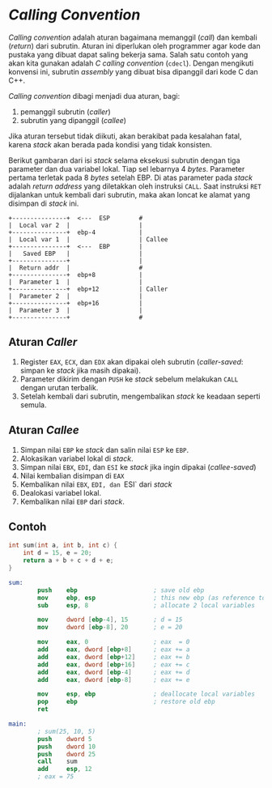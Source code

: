 # *Calling Convention*

*Calling convention* adalah aturan bagaimana memanggil (*call*) dan kembali (*return*) dari subrutin.
Aturan ini diperlukan oleh programmer agar kode dan pustaka yang dibuat dapat saling bekerja sama.
Salah satu contoh yang akan kita gunakan adalah *C calling convention* (`cdecl`).
Dengan mengikuti konvensi ini, subrutin *assembly* yang dibuat bisa dipanggil dari kode C dan C++.

*Calling convention* dibagi menjadi dua aturan, bagi:

1. pemanggil subrutin (*caller*)
2. subrutin yang dipanggil (*callee*)

Jika aturan tersebut tidak diikuti, akan berakibat pada kesalahan fatal, karena *stack*
akan berada pada kondisi yang tidak konsisten.

Berikut gambaran dari isi *stack* selama eksekusi subrutin dengan tiga parameter
dan dua variabel lokal. Tiap sel lebarnya 4 *bytes*. Parameter pertama terletak
pada 8 *bytes* setelah EBP. Di atas parameter pada *stack* adalah *return address*
yang diletakkan oleh instruksi `CALL`. Saat instruksi `RET` dijalankan untuk
kembali dari subrutin, maka akan loncat ke alamat yang disimpan di *stack* ini.

```
+---------------+  <---  ESP        #
|  Local var 2  |                   |
+---------------+  ebp-4            |
|  Local var 1  |                   | Callee
+---------------+  <---  EBP        |
|   Saved EBP   |                   |
+---------------+                   |
|  Return addr  |                   #
+---------------+  ebp+8            |
|  Parameter 1  |                   |
+---------------+  ebp+12           | Caller
|  Parameter 2  |                   |
+---------------+  ebp+16           |
|  Parameter 3  |                   |
+---------------+                   #
```


## Aturan *Caller*

1. Register `EAX`, `ECX`, dan `EDX` akan dipakai oleh subrutin (*caller-saved*: simpan ke *stack* jika masih dipakai).
2. Parameter dikirim dengan `PUSH` ke *stack* sebelum melakukan `CALL` dengan urutan terbalik.
3. Setelah kembali dari subrutin, mengembalikan *stack* ke keadaan seperti semula.

## Aturan *Callee*

1. Simpan nilai `EBP` ke *stack* dan salin nilai `ESP` ke `EBP`.
2. Alokasikan variabel lokal di *stack*.
3. Simpan nilai `EBX`, `EDI`, dan `ESI` ke *stack* jika ingin dipakai (*callee-saved*)
4. Nilai kembalian disimpan di `EAX`
5. Kembalikan nilai `EBX`, `EDI, dan `ESI` dari *stack*
6. Dealokasi variabel lokal.
7. Kembalikan nilai `EBP` dari *stack*.

## Contoh

```c
int sum(int a, int b, int c) {
    int d = 15, e = 20;
    return a + b + c + d + e;
}
```


```nasm
sum:
        push    ebp                     ; save old ebp
        mov     ebp, esp                ; this new ebp (as reference to parameter and local variable)
        sub     esp, 8                  ; allocate 2 local variables

        mov     dword [ebp-4], 15       ; d = 15
        mov     dword [ebp-8], 20       ; e = 20

        mov     eax, 0                  ; eax  = 0
        add     eax, dword [ebp+8]      ; eax += a
        add     eax, dword [ebp+12]     ; eax += b
        add     eax, dword [ebp+16]     ; eax += c
        add     eax, dword [ebp-4]      ; eax += d
        add     eax, dword [ebp-8]      ; eax += e

        mov     esp, ebp                ; deallocate local variables
        pop     ebp                     ; restore old ebp
        ret

main:
        ; sum(25, 10, 5)
        push    dword 5
        push    dword 10
        push    dword 25
        call    sum
        add     esp, 12
        ; eax = 75
```
